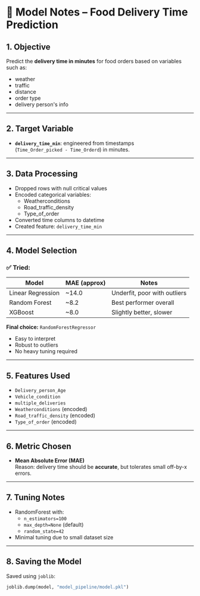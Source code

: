 # 🤖 Model Notes – Food Delivery Time Prediction

## 1. Objective

Predict the **delivery time in minutes** for food orders based on variables such as:
- weather
- traffic
- distance
- order type
- delivery person's info

---

## 2. Target Variable

- **`delivery_time_min`**: engineered from timestamps  
(`Time_Order_picked - Time_Orderd`) in minutes.

---

## 3. Data Processing

- Dropped rows with null critical values
- Encoded categorical variables:
  - Weatherconditions
  - Road_traffic_density
  - Type_of_order
- Converted time columns to datetime
- Created feature: `delivery_time_min`

---

## 4. Model Selection

### ✅ Tried:
| Model               | MAE (approx) | Notes                        |
|---------------------|--------------|------------------------------|
| Linear Regression   | ~14.0        | Underfit, poor with outliers |
| Random Forest       | ~8.2         | Best performer overall       |
| XGBoost             | ~8.0         | Slightly better, slower      |

**Final choice:** `RandomForestRegressor`  
- Easy to interpret
- Robust to outliers
- No heavy tuning required

---

## 5. Features Used

- `Delivery_person_Age`
- `Vehicle_condition`
- `multiple_deliveries`
- `Weatherconditions` (encoded)
- `Road_traffic_density` (encoded)
- `Type_of_order` (encoded)

---

## 6. Metric Chosen

- **Mean Absolute Error (MAE)**  
  Reason: delivery time should be **accurate**, but tolerates small off-by-x errors.

---

## 7. Tuning Notes

- RandomForest with:
  - `n_estimators=100`
  - `max_depth=None` (default)
  - `random_state=42`
- Minimal tuning due to small dataset size

---

## 8. Saving the Model

Saved using `joblib`:

```python
joblib.dump(model, "model_pipeline/model.pkl")
